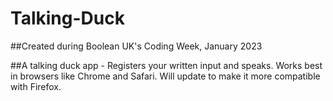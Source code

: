 # Talking-Duck

##Created during Boolean UK's Coding Week, January 2023

##A talking duck app - Registers your written input and speaks. Works best in browsers like Chrome and Safari. Will update to make it more compatible with Firefox.
